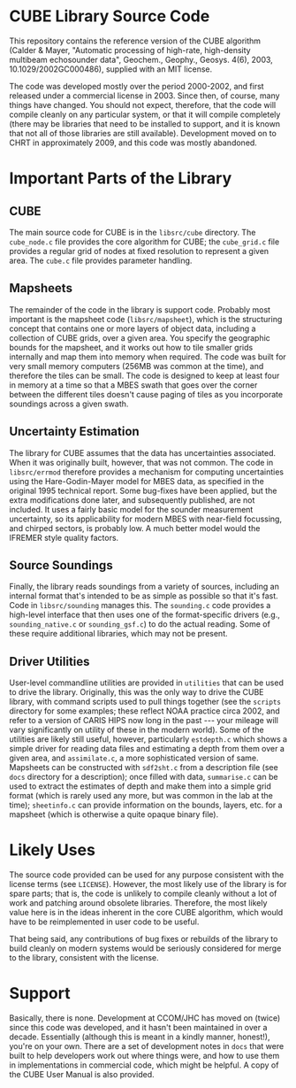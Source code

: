 # CUBE Library Source Code

This repository contains the reference version of the CUBE algorithm (Calder & Mayer, "Automatic processing of high-rate, high-density multibeam echosounder data", Geochem., Geophy., Geosys. 4(6), 2003, 10.1029/2002GC000486), supplied with an MIT license.

The code was developed mostly over the period 2000-2002, and first released under a commercial license in 2003.  Since then, of course, many things have changed.  You should not expect, therefore, that the code will compile cleanly on any particular system, or that it will compile completely (there may be libraries that need to be installed to support, and it is known that not all of those libraries are still available).  Development moved on to CHRT in approximately 2009, and this code was mostly abandoned.

# Important Parts of the Library

## CUBE

The main source code for CUBE is in the `libsrc/cube` directory.  The `cube_node.c` file provides the core algorithm for CUBE; the `cube_grid.c` file provides a regular grid of nodes at fixed resolution to represent a given area.  The `cube.c` file provides parameter handling.

## Mapsheets

The remainder of the code in the library is support code.  Probably most important is the mapsheet code (`libsrc/mapsheet`), which is the structuring concept that contains one or more layers of object data, including a collection of CUBE grids, over a given area.  You specify the geographic bounds for the mapsheet, and it works out how to tile smaller grids internally and map them into memory when required.  The code was built for very small memory computers (256MB was common at the time), and therefore the tiles can be small.  The code is designed to keep at least four in memory at a time so that a MBES swath that goes over the corner between the different tiles doesn't cause paging of tiles as you incorporate soundings across a given swath.

## Uncertainty Estimation

The library for CUBE assumes that the data has uncertainties associated.  When it was originally built, however, that was not common.  The code in `libsrc/errmod` therefore provides a mechanism for computing uncertainties using the Hare-Godin-Mayer model for MBES data, as specified in the original 1995 technical report.  Some bug-fixes have been applied, but the extra modifications done later, and subsequently published, are not included.  It uses a fairly basic model for the sounder measurement uncertainty, so its applicability for modern MBES with near-field focussing, and chirped sectors, is probably low.  A much better model would the IFREMER style quality factors.

## Source Soundings

Finally, the library reads soundings from a variety of sources, including an internal format that's intended to be as simple as possible so that it's fast.  Code in `libsrc/sounding` manages this.  The `sounding.c` code provides a high-level interface that then uses one of the format-specific drivers (e.g., `sounding_native.c` or `sounding_gsf.c`) to do the actual reading.  Some of these require additional libraries, which may not be present.

## Driver Utilities

User-level commandline utilities are provided in `utilities` that can be used to drive the library.  Originally, this was the only way to drive the CUBE library, with command scripts used to pull things together (see the `scripts` directory for some examples; these reflect NOAA practice circa 2002, and refer to a version of CARIS HIPS now long in the past --- your mileage will vary significantly on utility of these in the modern world).  Some of the utilities are likely still useful, however, particularly `estdepth.c` which shows a simple driver for reading data files and estimating a depth from them over a given area, and `assimilate.c`, a more sophisticated version of same.  Mapsheets can be constructed with `sdf2sht.c` from a description file (see `docs` directory for a description); once filled with data, `summarise.c` can be used to extract the estimates of depth and make them into a simple grid format (which is rarely used any more, but was common in the lab at the time); `sheetinfo.c` can provide information on the bounds, layers, etc. for a mapsheet (which is otherwise a quite opaque binary file).

# Likely Uses

The source code provided can be used for any purpose consistent with the license terms (see `LICENSE`).  However, the most likely use of the library is for spare parts; that is, the code is unlikely to compile cleanly without a lot of work and patching around obsolete libraries.  Therefore, the most likely value here is in the ideas inherent in the core CUBE algorithm, which would have to be reimplemented in user code to be useful.

That being said, any contributions of bug fixes or rebuilds of the library to build cleanly on modern systems would be seriously considered for merge to the library, consistent with the license.

# Support

Basically, there is none.  Development at CCOM/JHC has moved on (twice) since this code was developed, and it hasn't been maintained in over a decade.  Essentially (although this is meant in a kindly manner, honest!), you're on your own.  There are a set of development notes in `docs` that were built to help developers work out where things were, and how to use them in implementations in commercial code, which might be helpful.  A copy of the CUBE User Manual is also provided.